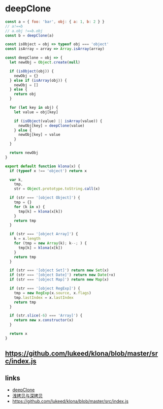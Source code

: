 # deepClone

```js
const a = { foo: 'bar', obj: { a: 1, b: 2 } }
// a!==b
// a.obj !==b.obj
const b = deepClone(a)
```

```js
const isObject = obj => typeof obj === 'object'
const isArray = array => Array.isArray(array)

const deepClone = obj => {
  let newObj = Object.create(null)

  if (isObject(obj)) {
    newObj = {}
  } else if (isArray(obj)) {
    newObj = []
  } else {
    return obj
  }

  for (let key in obj) {
    let value = obj[key]

    if (isObject(value) || isArray(value)) {
      newObj[key] = deepClone(value)
    } else {
      newObj[key] = value
    }
  }

  return newObj
}
```

```js
export default function klona(x) {
  if (typeof x !== 'object') return x

  var k,
    tmp,
    str = Object.prototype.toString.call(x)

  if (str === '[object Object]') {
    tmp = {}
    for (k in x) {
      tmp[k] = klona(x[k])
    }
    return tmp
  }

  if (str === '[object Array]') {
    k = x.length
    for (tmp = new Array(k); k--; ) {
      tmp[k] = klona(x[k])
    }
    return tmp
  }

  if (str === '[object Set]') return new Set(x)
  if (str === '[object Date]') return new Date(+x)
  if (str === '[object Map]') return new Map(x)

  if (str === '[object RegExp]') {
    tmp = new RegExp(x.source, x.flags)
    tmp.lastIndex = x.lastIndex
    return tmp
  }

  if (str.slice(-6) === 'Array]') {
    return new x.constructor(x)
  }

  return x
}
```

## https://github.com/lukeed/klona/blob/master/src/index.js

## links

- [deepClone](https://www.30secondsofcode.org/js/s/deep-clone)
- [浅拷贝与深拷贝](https://juejin.im/post/5b5dcf8351882519790c9a2e#heading-9)
- https://github.com/lukeed/klona/blob/master/src/index.js
